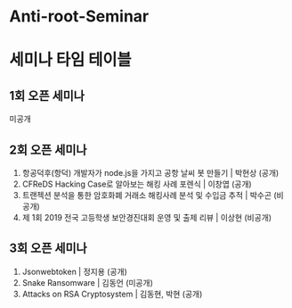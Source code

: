 # Anti-root-Seminar

세미나 타임 테이블
=============

1회 오픈 세미나
-------------
미공개


2회 오픈 세미나
-------------
1. 항공덕후(항덕) 개발자가 node.js을 가지고 공항 날씨 봇 만들기 | 박현상 (공개)
2. CFReDS Hacking Case로 알아보는 해킹 사례 포렌식 | 이창엽 (공개)
3. 트랜젝션 분석을 통한 암호화폐 거래소 해킹사례 분석 및 수입금 추적 | 박수곤 (비공개)
4. 제 1회 2019 전국 고등학생 보안경진대회 운영 및 출제 리뷰 | 이상현 (비공개)


3회 오픈 세미나
-------------
1. Jsonwebtoken | 정지용 (공개)
2. Snake Ransomware | 김동언 (미공개)
3. Attacks on RSA Cryptosystem | 김동현, 박현 (공개)